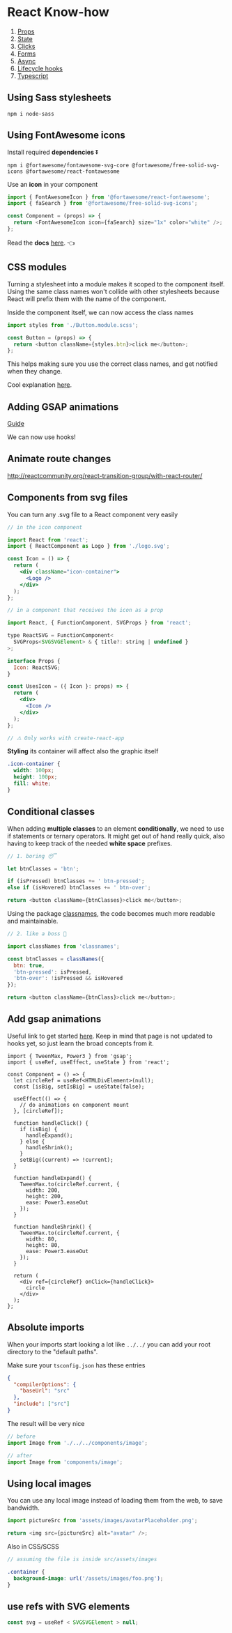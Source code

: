 # React Know-how

1. [Props](https://github.com/vikvikvr/know-how/blob/master/React/Props.md)
2. [State](https://github.com/vikvikvr/know-how/blob/master/React/State.md)
3. [Clicks](https://github.com/vikvikvr/know-how/blob/master/React/Clicks.md)
4. [Forms](https://github.com/vikvikvr/know-how/blob/master/React/Forms.md)
5. [Async](https://github.com/vikvikvr/know-how/blob/master/React/Async.md)
6. [Lifecycle hooks](https://github.com/vikvikvr/know-how/blob/master/React/Lifecycle.md)
7. [Typescript](https://github.com/vikvikvr/know-how/blob/master/React/Typescript.md)

## Using Sass stylesheets

`npm i node-sass`

## Using FontAwesome icons

Install required **dependencies** ⏬

`npm i @fortawesome/fontawesome-svg-core @fortawesome/free-solid-svg-icons @fortawesome/react-fontawesome`

Use an **icon** in your component

```ts
import { FontAwesomeIcon } from '@fortawesome/react-fontawesome';
import { faSearch } from '@fortawesome/free-solid-svg-icons';

const Component = (props) => {
  return <FontAwesomeIcon icon={faSearch} size="1x" color="white" />;
};
```

Read the **docs** [here](https://fontawesome.com/v5.15/how-to-use/on-the-web/using-with/react). 👈

## CSS modules

Turning a stylesheet into a module makes it scoped to the component itself. Using the same class names won't collide with other stylesheets because React will prefix them with the name of the component.

Inside the component itself, we can now access the class names

```js
import styles from './Button.module.scss';

const Button = (props) => {
  return <button className={styles.btn}>click me</button>;
};
```

This helps making sure you use the correct class names, and get notified when they change.

Cool explanation [here](https://blog.bitsrc.io/how-to-use-sass-and-css-modules-with-create-react-app-83fa8b805e5e).

## Adding GSAP animations

[Guide](https://greensock.com/react/)

We can now use hooks!

## Animate route changes

http://reactcommunity.org/react-transition-group/with-react-router/

## Components from svg files

You can turn any .svg file to a React component very easily

```jsx
// in the icon component

import React from 'react';
import { ReactComponent as Logo } from './logo.svg';

const Icon = () => {
  return (
    <div className="icon-container">
      <Logo />
    </div>
  );
};

// in a component that receives the icon as a prop

import React, { FunctionComponent, SVGProps } from 'react';

type ReactSVG = FunctionComponent<
  SVGProps<SVGSVGElement> & { title?: string | undefined }
>;

interface Props {
  Icon: ReactSVG;
}

const UsesIcon = ({ Icon }: props) => {
  return (
    <div>
      <Icon />
    </div>
  );
};

// ⚠ Only works with create-react-app
```

**Styling** its container will affect also the graphic itself

```css
.icon-container {
  width: 100px;
  height: 100px;
  fill: white;
}
```

## Conditional classes

When adding **multiple classes** to an element **conditionally**, we need to use if statements or ternary operators. It might get out of hand really quick, also having to keep track of the needed **white space** prefixes.

```js
// 1. boring 😴

let btnClasses = 'btn';

if (isPressed) btnClasses += ' btn-pressed';
else if (isHovered) btnClasses += ' btn-over';

return <button className={btnClasses}>click me</button>;
```

Using the package [classnames](https://www.npmjs.com/package/classnames), the code becomes much more readable and maintainable.

```js
// 2. like a boss 🤙

import classNames from 'classnames';

const btnClasses = classNames({
  btn: true,
  'btn-pressed': isPressed,
  'btn-over': !isPressed && isHovered
});

return <button className={btnClass}>click me</button>;
```

## Add gsap animations

Useful link to get started [here](https://greensock.com/react/). Keep in mind that page is not updated to hooks yet, so just learn the broad concepts from it.

```tsx
import { TweenMax, Power3 } from 'gsap';
import { useRef, useEffect, useState } from 'react';

const Component = () => {
  let circleRef = useRef<HTMLDivElement>(null);
  const [isBig, setIsBig] = useState(false);

  useEffect(() => {
    // do animations on component mount
  }, [circleRef]);

  function handleClick() {
    if (isBig) {
      handleExpand();
    } else {
      handleShrink();
    }
    setBig((current) => !current);
  }

  function handleExpand() {
    TweenMax.to(circleRef.current, {
      width: 200,
      height: 200,
      ease: Power3.easeOut
    });
  }

  function handleShrink() {
    TweenMax.to(circleRef.current, {
      width: 80,
      height: 80,
      ease: Power3.easeOut
    });
  }

  return (
    <div ref={circleRef} onClick={handleClick}>
      circle
    </div>
  );
};
```

## Absolute imports

When your imports start looking a lot like `../../` you can add your root directory to the "default paths".

Make sure your `tsconfig.json` has these entries

```json
{
  "compilerOptions": {
    "baseUrl": "src"
  },
  "include": ["src"]
}
```

The result will be very nice

```js
// before
import Image from './../../components/image';

// after
import Image from 'components/image';
```

## Using local images

You can use any local image instead of loading them from the web, to save bandwidth.

```js
import pictureSrc from 'assets/images/avatarPlaceholder.png';

return <img src={pictureSrc} alt="avatar" />;
```

Also in CSS/SCSS

```scss
// assuming the file is inside src/assets/images

.container {
  background-image: url('/assets/images/foo.png');
}
```

## use refs with SVG elements

```ts
const svg = useRef < SVGSVGElement > null;
```
